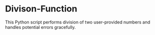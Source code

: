 # Divison-Function
This Python script performs division of two user-provided numbers and handles potential errors gracefully.
